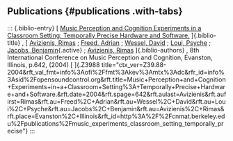 ## Publications {#publications .with-tabs}

::: {.biblio-entry}
[ [Music Perception and Cognition Experiments in a Classroom Setting:
Temporally Precise Hardware and
Software.](publications/music_experiments_classroom_setting_temporally_precise)
]{.biblio-title} , [ [Avizienis, Rimas](publications/author/Avizienis) ;
[Freed, Adrian](publications/author/Freed) ; [Wessel,
David](publications/author/Wessel) ; [Loui,
Psyche](publications/author/Loui) ; [Jacobs,
Benjamin](publications/author/Jacobs){.active} ; [Avizienis,
Rimas](publications/author/Avizienis) ]{.biblio-authors} , 8th
International Conference on Music Perception and Cognition, Evanston,
Illinois, p.642, (2004) [ ]{.Z3988
title="ctx_ver=Z39.88-2004&rft_val_fmt=info%3Aofi%2Ffmt%3Akev%3Amtx%3Adc&rfr_id=info%3Asid%2Fopensoundcontrol.org&rft.title=Music+Perception+and+Cognition+Experiments+in+a+Classroom+Setting%3A+Temporally+Precise+Hardware+and+Software.&rft.date=2004&rft.spage=642&rft.aulast=Avizienis&rft.aufirst=Rimas&rft.au=Freed%2C+Adrian&rft.au=Wessel%2C+David&rft.au=Loui%2C+Psyche&rft.au=Jacobs%2C+Benjamin&rft.au=Avizienis%2C+Rimas&rft.place=Evanston%2C+Illinois&rft_id=http%3A%2F%2Fcnmat.berkeley.edu%2Fpublications%2Fmusic_experiments_classroom_setting_temporally_precise"}
:::
